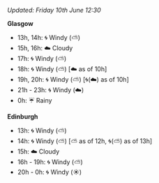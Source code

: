 *Updated: Friday 10th June 12:30*

**Glasgow**

* 13h, 14h: :cyclone: Windy (:partly_sunny:)
* 15h, 16h: :cloud: Cloudy
* 17h: :cyclone: Windy (:partly_sunny:)
* 18h: :cyclone: Windy (:partly_sunny:) [:cloud: as of 10h]
* 19h, 20h: :cyclone: Windy (:partly_sunny:) [:cyclone:(:cloud:) as of 10h]
* 21h - 23h: :cyclone: Windy (:cloud:)
* 0h: :umbrella: Rainy

**Edinburgh**

* 13h: :cyclone: Windy (:partly_sunny:)
* 14h: :cyclone: Windy (:partly_sunny:) [:partly_sunny: as of 12h, :cyclone:(:partly_sunny:) as of 13h]
* 15h: :cloud: Cloudy
* 16h - 19h: :cyclone: Windy (:partly_sunny:)
* 20h - 0h: :cyclone: Windy (:sunny:)
